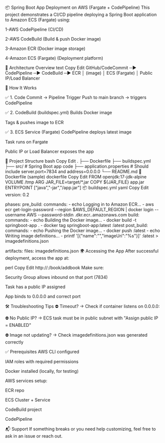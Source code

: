 📦 Spring Boot App Deployment on AWS (Fargate + CodePipeline)
This project demonstrates a CI/CD pipeline deploying a Spring Boot application to Amazon ECS (Fargate) using:

1-AWS CodePipeline (CI/CD)

2-AWS CodeBuild (Build & push Docker image)

3-Amazon ECR (Docker image storage)

4-Amazon ECS (Fargate) (Deployment platform)

🧱 Architecture Overview
text
Copy
Edit
GitHub/CodeCommit ─▶ CodePipeline ─▶ CodeBuild ─▶ ECR
                                       │
                                    (image)
                                       │
                                    ECS (Fargate)
                                       │
                                Public IP/Load Balancer




🚀 How It Works


✅ 1. Code Commit → Pipeline Trigger
Push to main branch → triggers CodePipeline

✅ 2. CodeBuild (buildspec.yml)
Builds Docker image

Tags & pushes image to ECR

✅ 3. ECS Service (Fargate)
CodePipeline deploys latest image

Task runs on Fargate

Public IP or Load Balancer exposes the app

📁 Project Structure
bash
Copy
Edit
.
├── Dockerfile
├── buildspec.yml
├── src/                   # Spring Boot app code
├── application.properties # Should include server.port=7834 and address=0.0.0.0
└── README.md
🐳 Dockerfile (sample)
dockerfile
Copy
Edit
FROM openjdk:17-jdk-alpine
VOLUME /tmp
ARG JAR_FILE=target/*.jar
COPY ${JAR_FILE} app.jar
ENTRYPOINT ["java","-jar","/app.jar"]
📦 buildspec.yml
yaml
Copy
Edit
version: 0.2

phases:
  pre_build:
    commands:
      - echo Logging in to Amazon ECR...
      - aws ecr get-login-password --region $AWS_DEFAULT_REGION | docker login --username AWS --password-stdin <your-account-id>.dkr.ecr.<region>.amazonaws.com
  build:
    commands:
      - echo Building the Docker image...
      - docker build -t springboot-app .
      - docker tag springboot-app:latest <your-ecr-uri>:latest
  post_build:
    commands:
      - echo Pushing the Docker image...
      - docker push <your-ecr-uri>:latest
      - echo Writing image definitions...
      - printf '[{"name":"<container-name>","imageUri":"%s"}]' <your-ecr-uri>:latest > imagedefinitions.json

artifacts:
  files: imagedefinitions.json
🌍 Accessing the App
After successful deployment, access the app at:

perl
Copy
Edit
http://<public-ip>:<port>/book/addbook
Make sure:

Security Group allows inbound on that port (7834)

Task has a public IP assigned

App binds to 0.0.0.0 and correct port

🛠 Troubleshooting Tips
⛔ Timeout? → Check if container listens on 0.0.0.0:<port>

⛔ No Public IP? → ECS task must be in public subnet with "Assign public IP = ENABLED"

⛔ Image not updating? → Check imagedefinitions.json was generated correctly

✅ Prerequisites
AWS CLI configured

IAM roles with required permissions

Docker installed (locally, for testing)

AWS services setup:

ECR repo

ECS Cluster + Service

CodeBuild project

CodePipeline

📬 Support
If something breaks or you need help customizing, feel free to ask in an issue or reach out.
